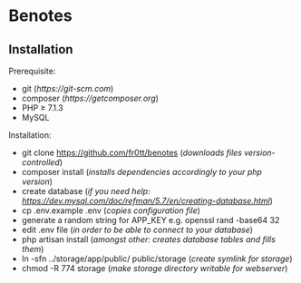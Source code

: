 
# Benotes


## Installation

Prerequisite:
- git  (_https://git-scm.com_)
- composer  (_https://getcomposer.org_)
- PHP ≥ 7.1.3
- MySQL

Installation:
- git clone https://github.com/fr0tt/benotes  (_downloads files version-controlled_)
- composer install  (_installs dependencies accordingly to your php version_)
- create database  (_if you need help: https://dev.mysql.com/doc/refman/5.7/en/creating-database.html_)
- cp .env.example .env  (_copies configuration file_)
- generate a random string for APP_KEY e.g. openssl rand -base64 32
- edit .env file  (_in order to be able to connect to your database_)
- php artisan install  (_amongst other: creates database tables and fills them_)
- ln -sfn ../storage/app/public/ public/storage (_create symlink for storage_)
- chmod -R 774 storage (_make storage directory writable for webserver_)